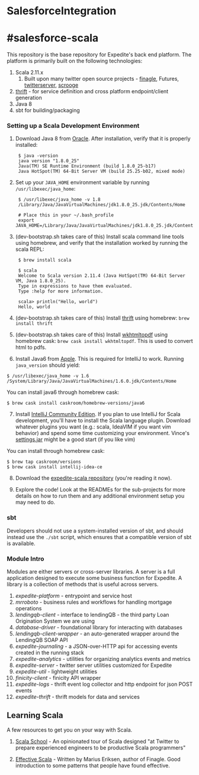 # SalesforceIntegration

#salesforce-scala
===============

This repository is the base repository for Expedite's back end platform. The platform is primarily built on the following technologies:

1. Scala 2.11.x
	1. Built upon many twitter open source projects - [finagle](https://twitter.github.io/scala_school/finagle.html), Futures, [twitterserver](https://twitter.github.io/twitter-server/), [scrooge](https://github.com/twitter/scrooge)
2. [thrift](https://thrift.apache.org/) - for service definition and cross platform endpoint/client generation
3. Java 8
4. sbt for building/packaging

### Setting up a Scala Development Environment

1. Download Java 8 from [Oracle](http://www.oracle.com/technetwork/java/javase/downloads/index.html). After installation, verify that it is properly installed:

		$ java -version
		java version "1.8.0_25"
		Java(TM) SE Runtime Environment (build 1.8.0_25-b17)
		Java HotSpot(TM) 64-Bit Server VM (build 25.25-b02, mixed mode)

2. Set up your `JAVA_HOME` environment variable by running `/usr/libexec/java_home`:

		$ /usr/libexec/java_home -v 1.8
		/Library/Java/JavaVirtualMachines/jdk1.8.0_25.jdk/Contents/Home

		# Place this in your ~/.bash_profile
		export JAVA_HOME=/Library/Java/JavaVirtualMachines/jdk1.8.0_25.jdk/Contents/Home

3. (dev-bootstrap.sh takes care of this) Install scala command line tools using homebrew, and verify that the installation worked by running the scala REPL:

		$ brew install scala

		$ scala
		Welcome to Scala version 2.11.4 (Java HotSpot(TM) 64-Bit Server VM, Java 1.8.0_25).
		Type in expressions to have them evaluated.
		Type :help for more information.

		scala> println("Hello, world")
		Hello, world

4. (dev-bootstrap.sh takes care of this) Install [thrift](https://thrift.apache.org/) using homebrew: `brew install thrift`

5. (dev-bootstrap.sh takes care of this) Install [wkhtmltopdf](http://wkhtmltopdf.org/downloads.html) using homebrew cask: `brew cask install wkhtmltopdf`. This is used to convert html to pdfs.

6. Install Java6 from [Apple](https://support.apple.com/downloads/DL1824/en_US/JavaForOSX.dmg). This is required for IntelliJ to work. Running `java_version` should yield:

  ```
  $ /usr/libexec/java_home -v 1.6
  /System/Library/Java/JavaVirtualMachines/1.6.0.jdk/Contents/Home
  ```

  You can install java6 through homebrew cask:

  ```
  $ brew cask install caskroom/homebrew-versions/java6
  ```

7. Install [IntelliJ Community Edition](https://www.jetbrains.com/idea/download/). If you plan to use IntelliJ for Scala development, you'll have to install the Scala language plugin. Download whatever plugins you want (e.g.: scala, IdeaVIM if you want vim behavior) and spend some time customizing your environment. Vince's [settings.jar](https://files.slack.com/files-pri/T02E2RSG4-F037HV40G/download/settings.jar) might be a good start (if you like vim)

  You can install through homebrew cask:

  ```
  $ brew tap caskroom/versions
  $ brew cask install intellij-idea-ce
  ```

8. Download the [expedite-scala repository](https://github.com/expedite/expedite-scala) (you're reading it now).

9. Explore the code! Look at the READMEs for the sub-projects for more details on how to run them and any additional environment setup you may need to do.

### sbt

Developers should not use a system-installed version of sbt, and should instead use the `./sbt` script, which ensures that a compatible version of sbt is available.

### Module Intro
Modules are either servers or cross-server libraries. A server is a full application designed to execute some business function for Expedite. A library is a collection of methods that is useful across servers.

1. *expedite-platform* - entrypoint and service host
2. *mrroboto* - business rules and workflows for handling mortgage operations
3. *lendingqb-client* - interface to lendingQB - the third party Loan Origination System we are using
4. *database-driver* - foundational library for interacting with databases
5. *lendingqb-client-wrapper* - an auto-generated wrapper around the LendingQB SOAP API
6. *expedite-journaling* - a JSON-over-HTTP api for accessing events created in the running stack
7. *expedite-analytics* - utilities for organizing analytics events and metrics
8. *expedite-server* - twitter server utilities customized for Expedite
9. *expedite-util* - lightweight utilities
10. *finicity-client* - finicity API wrapper
11. *expedite-logs* - thrift event log collector and http endpoint for json POST events
12. *expedite-thrift* - thrift models for data and services


## Learning Scala

A few resources to get you on your way with Scala.

1. [Scala School](https://twitter.github.io/scala_school/) - An opinionated tour of Scala designed "at Twitter to prepare experienced engineers to be productive Scala programmers"

2. [Effective Scala](http://twitter.github.io/effectivescala/) - Written by Marius Eriksen, author of Finagle. Good introduction to some patterns that people have found effective.
